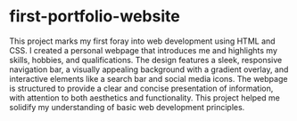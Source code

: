 # first-portfolio-website
This project marks my first foray into web development using HTML and CSS. I created a personal webpage that introduces me and highlights my skills, hobbies, and qualifications. The design features a sleek, responsive navigation bar, a visually appealing background with a gradient overlay, and interactive elements like a search bar and social media icons. The webpage is structured to provide a clear and concise presentation of information, with attention to both aesthetics and functionality. This project helped me solidify my understanding of basic web development principles.
